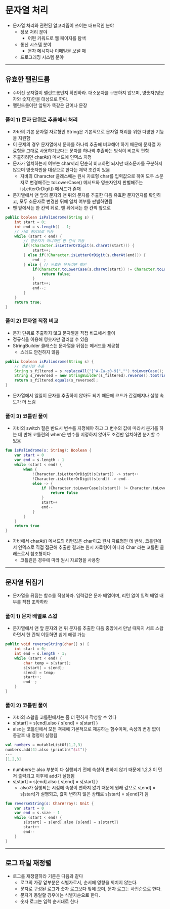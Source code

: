 # 문자열 처리

- 문자열 처리와 관련된 알고리즘이 쓰이는 대표적인 분야
  - 정보 처리 분야
    - 어떤 키워드로 웹 페이지를 탐색
  - 통신 시스템 분야
    - 문자 메시지나 이메일을 보낼 때
  - 프로그래밍 시스템 분야

---------

## 유효한 팰린드롬

- 주어진 문자열이 팰린드롬인지 확인하라. 대소문자를 구분하지 않으며, 영숫자(영문자와 숫자)만을 대상으로 한다.
- 팰린드롬이란 앞뒤가 똑같은 단어나 문장

### 풀이 1) 문자 단위로 추출해서 처리

- 자바의 기본 문자열 자료형인 String은 기본적으로 문자열 처리를 위한 다양한 기능을 지원함
- 이 문제의 경우 문자열에서 문자를 하나씩 추출해 비교해야 하기 때문에 문자열 자료형을 그대로 사용하기보다는 문자를 하나씩 추출하는 방식이
비교적 편함
- 추출하려면 charAt() 메서드에 인덱스 지정
- 문자가 일치하는지 여부는 char끼리 단순히 비교하면 되지만 대소문자를 구분하지 않으며 영숫자만을 대상으로 한다는 제약 조건이 있음
  - 자바의 Character 클래스에는 원시 자료형 char를 입력값으로 하여 모두 소문자로 변경해주는 toLowerCase() 메서드와 영숫자인지 판별해주는 isLetterOrDigit()
  메서드가 존재
- 문자열에서 맨 앞의 문자와 맨 뒤의 문자를 추출한 다음 유효한 문자인지를 확인하고, 모두 소문자로 변경한 뒤에 일치 여부를 판별하면됨
- 맨 앞에서는 한 칸씩 뒤로, 맨 뒤에서는 한 칸씩 앞으로

```java
public boolean isPalindrome(String s) {
    int start = 0;
    int end = s.length() - 1;
    // 서로 중앙으로 이동
    while (start < end) {
        // 영숫자가 아니라면 한 칸씩 이동
        if(!Character.isLetterOrDigit(s.charAt(start))) {
            start++;
        } else if(!Character.isLetterOrDigit(s.charAt(end))) {
            end--;
        } else { // 유효한 문자라면 확인
            if(Character.toLowerCase(s.charAt(start)) != Character.toLowerCase(s.charAt(end))) {
                return false;
            }
            start++;
            end--;
        }
    }
    return true;
}
```

### 풀이 2) 문자열 직접 비교

- 문자 단위로 추출하지 않고 문자열을 직접 비교해서 풀이
- 정규식을 이용해 영숫자만 걸러낼 수 있음
- StringBuilder 클래스는 문자열을 뒤집는 메서드를 제공함
  - 스레드 안전하지 않음

```java
public boolean isPalindrome(String s) {
    // 영숫자만 추출
    String s_filtered = s.replaceAll("[^A-Za-z0-9]","").toLowerCase();
    String s_reversed = new StringBuilder(s_filtered).reverse().toString();
    return s_filtered.equals(s_reversed);
}
```

- 문자열에서 일일이 문자를 추출하지 않아도 되기 때문에 코드가 간결해지나 실행 속도가 더 느림

### 풀이 3) 코틀린 풀이

- 자바의 switch 절은 반드시 변수를 지정해야 하고 그 변수의 값에 따라서 분기를 하는 데 반해 코틀린의 when은 변수를 지정하지 않아도
조건만 일치하면 분기할 수 있음

```kotlin
fun isPalindrome(s: String): Boolean {
    var start = 0
    var end = s.length - 1
    while (start < end) {
        when {
            !Character.isLetterOrDigit(s[start]) -> start++
            !Character.isLetterOrDigit(s[end]) -> end--
            else -> {
                if (Character.toLowerCase(s[start]) != Character.toLowerCase(s[end])) {
                    return false
                }
                start++
                end--
            }
        }
    }
    return true
}
```

- 자바에서 charAt() 메서드의 리턴값은 char이고 원시 자료형인 데 반해, 코틀린에서 인덱스로 직접 접근해 추출한 결과는
원시 자료형이 아니라 Char 라는 코틀린 클래스로서 참조형이다
  - 코틀린은 경우에 따라 원시 자료형을 사용함

-----------

## 문자열 뒤집기

- 문자열을 뒤집는 함수를 작성하라. 입력값은 문자 배열이며, 리턴 없이 입력 배열 내부를 직접 조작하라

### 풀이 1) 문자 배열로 스왑

- 문자열에서 맨 앞 문자와 맨 뒤 문자를 추출한 다음 중앙에서 만날 때까지 서로 스왑 하면서 한 칸씩 이동하면 쉽게 해결 가능

```java
public void reverseString(char[] s) {
    int start = 0;
    int end = s.length - 1;
    while (start < end) {
        char temp = s[start];
        s[start] = s[end];
        s[end] = temp;
        start++;
        end--;
    }
}
```

### 풀이 2) 코틀린 풀이

- 자바의 스왑을 코틀린에서는 좀 더 편하게 작성할 수 있다
- s[start] = s[end].also { s[end] = s[start] }
- also는 코틀린에서 모든 객체에 기본적으로 제공하는 함수이며, 속성의 변경 없이 중괄호 내 명령이 실행됨

```kotlin
val numbers = mutableListOf(1,2,3)
numbers.add(4).also {println("$it")}
---
[1,2,3]
```

- numbers는 also 부분이 다 실행되기 전에 속성이 변하지 않기 때문에 1,2,3 이 먼저 출력되고 이후에 add가 실행됨
- s[start] = s[end].also { s[end] = s[start] }
  - also가 실행되는 시점에 속성이 변하지 않기 때문에 원래 값으로 s[end] = s[start]가 실행되고, 값이 변하지 않은 상태로 s[start] = s[end]가 됨

```kotlin
fun reverseString(s: CharArray): Unit {
    var start = 0
    var end = s.size - 1
    while (start < end) {
        s[start] = s[end].also {s[end] = s[start]}
        start++
        end--
    }
}
```

--------------

## 로그 파일 재정렬

- 로그를 재정렬하라 기준은 다음과 같다
  - 로그의 가장 앞부분은 식별자로서, 순서에 영향을 끼치지 않는다.
  - 문자로 구성된 로그가 숫자 로그보다 앞에 오며, 문자 로그는 사전순으로 한다.
  - 문자가 동일할 경우에는 식별자순으로 한다.
  - 숫자 로그는 입력 순서대로 한다

